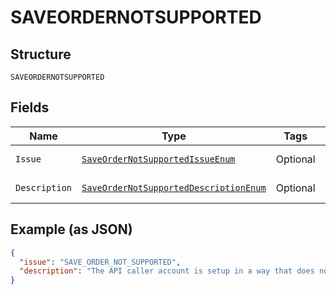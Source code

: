 
# SAVEORDERNOTSUPPORTED

## Structure

`SAVEORDERNOTSUPPORTED`

## Fields

| Name | Type | Tags | Description | Getter | Setter |
|  --- | --- | --- | --- | --- | --- |
| `Issue` | [`SaveOrderNotSupportedIssueEnum`](../../doc/models/save-order-not-supported-issue-enum.md) | Optional | - | SaveOrderNotSupportedIssueEnum getIssue() | setIssue(SaveOrderNotSupportedIssueEnum issue) |
| `Description` | [`SaveOrderNotSupportedDescriptionEnum`](../../doc/models/save-order-not-supported-description-enum.md) | Optional | - | SaveOrderNotSupportedDescriptionEnum getDescription() | setDescription(SaveOrderNotSupportedDescriptionEnum description) |

## Example (as JSON)

```json
{
  "issue": "SAVE_ORDER_NOT_SUPPORTED",
  "description": "The API caller account is setup in a way that does not allow it to be used for saving the order. This functionality is not available for PayPal Commerce Platform for Platforms & Marketplaces."
}
```

